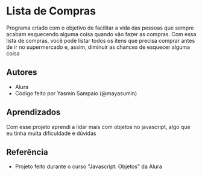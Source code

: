 
#  Lista de Compras
Programa criado com o objetivo de facilitar a vida das pessoas que sempre acabam esquecendo alguma coisa quando vão fazer as compras. Com essa lista de compras, você pode listar todos os itens que precisa comprar antes de ir no supermercado e, assim, diminuir as chances de esquecer alguma coisa


## Autores

- Alura
- Código feito por Yasmin Sampaio (@mayasumin)


## Aprendizados

Com esse projeto aprendi a lidar mais com objetos no javascript, algo que eu tinha muita dificuldade e dúvidas

## Referência

 - Projeto feito durante o curso "Javascript: Objetos" da Alura

